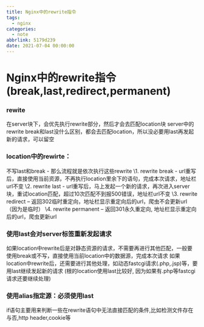 ```yaml
---
title: Nginx中的rewrite指令
tags:
  - nginx
categories:
  - note
abbrlink: 5179d239
date: 2021-07-04 00:00:00
---
```


# Nginx中的rewrite指令(break,last,redirect,permanent)

### rewite

在server块下，会优先执行rewrite部分，然后才会去匹配location块
server中的rewrite break和last没什么区别，都会去匹配location，所以没必要用last再发起新的请求，可以留空

### location中的rewirte：

不写last和break - 那么流程就是依次执行这些rewrite
\1. rewrite break - url重写后，直接使用当前资源，不再执行location里余下的语句，完成本次请求，地址栏url不变
\2. rewrite last - url重写后，马上发起一个新的请求，再次进入server块，重试location匹配，超过10次匹配不到报500错误，地址栏url不变
\3. rewrite redirect – 返回302临时重定向，地址栏显示重定向后的url，爬虫不会更新url（因为是临时）
\4. rewrite permanent – 返回301永久重定向, 地址栏显示重定向后的url，爬虫更新url

### 使用last会对server标签重新发起请求

如果location中rewrite后是对静态资源的请求，不需要再进行其他匹配，一般要使用break或不写，直接使用当前location中的数据源，完成本次请求
如果location中rewrite后，还需要进行其他处理，如动态fastcgi请求(.php,.jsp)等，要用last继续发起新的请求
(根的location使用last比较好, 因为如果有.php等fastcgi请求还要继续处理)

### 使用alias指定源：必须使用last

if语句主要用来判断一些在rewrite语句中无法直接匹配的条件,比如检测文件存在与否,http header,cookie等
